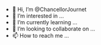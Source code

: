 - 👋 Hi, I’m @ChancellorJournet
- 👀 I’m interested in ...
- 🌱 I’m currently learning ...
- 💞️ I’m looking to collaborate on ...
- 📫 How to reach me ...

<!---
ChancellorJournet/ChancellorJournet is a ✨ special ✨ repository because its `README.md` (this file) appears on your GitHub profile.
You can click the Preview link to take a look at your changes.
--->
